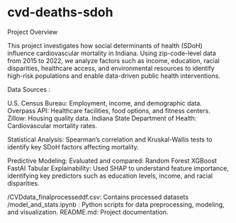 # cvd-deaths-sdoh

Project Overview

This project investigates how social determinants of health (SDoH) influence cardiovascular mortality in Indiana. Using zip-code-level data from 2015 to 2022, we analyze factors such as income, education, racial disparities, healthcare access, and environmental resources to identify high-risk populations and enable data-driven public health interventions.

Data Sources :

U.S. Census Bureau: Employment, income, and demographic data.
Overpass API: Healthcare facilities, food options, and fitness centers.
Zillow: Housing quality data.
Indiana State Department of Health: Cardiovascular mortality rates.


Statistical Analysis: Spearman’s correlation and Kruskal-Wallis tests to identify key SDoH factors affecting mortality.

Predictive Modeling: Evaluated and compared:
Random Forest
XGBoost
FastAI Tabular
Explainability: Used SHAP to understand feature importance, identifying key predictors such as education levels, income, and racial disparities.

/CVDdata_finalprocesseddf.csv: Contains processed datasets 
/model_and_stats.ipynb : Python scripts for data preprocessing, modeling, and visualization.
README.md: Project documentation.

